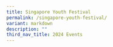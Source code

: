 ```yaml
---
title: Singapore Youth Festival
permalink: /singapore-youth-festival/
variant: markdown
description: ""
third_nav_title: 2024 Events
---
```

